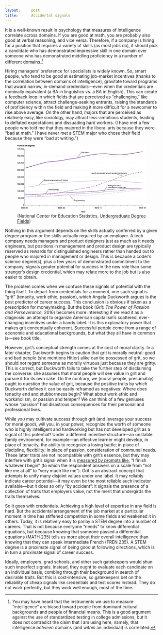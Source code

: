 ```yaml
---
layout:     post
title:      Accidental signals
---
```


It is a well-known result in psychology that measures of intelligence correlate across domains. If you are good at math, you are probably also good at verbal reasoning, and vice versa. Therefore, if a company is hiring for a position that requires a variety of skills (as most jobs do), it should pick a candidate who has demonstrated impressive skill in one domain over someone who has demonstrated middling proficiency in a number of different domains.<!--more-->[^1]

Hiring managers’ preference for specialists is widely known. So, smart people, who tend to be good at estimating job-market incentives (thanks to the correlation between domains of intelligence), gravitate toward programs that award narrow, in-demand credentials—even when the credentials are nominally equivalent (a BA in linguistics vs. a BA in English). This can create a feedback loop in which fields that are perceived as “challenging,” like computer science, attract challenge-seeking entrants, raising the standards of proficiency within the field and making it more difficult for a newcomer to rise above average. On the other hand, majors that are perceived as relatively easy, like sociology, may attract less-ambitious students, leading to deflated expectations and dissuading hard workers. (I have met a few people who told me that they majored in the liberal arts because they were “bad at math.” I have never met a STEM major who chose their field because they were “bad at writing.”)

<figure>
  <img src="/assets/number-of-degrees.png" alt="A graph showing the number of college degrees granted in various fields of study between the years 2000 and 2017. The number of degrees granted in health professions and related programs and business has increased steadily, wile the number in the social sciences and history has increased before beginning to drop."/>
  <figcaption>(National Center for Education Statistics,  <a href="https://nces.ed.gov/programs/coe/indicator_cta.asp">Undergraduate Degree Fields</a>)</figcaption>
</figure>

Nothing in this argument depends on the skills actually conferred by a given degree program or the skills actually required by an employer. A tech company needs managers and product designers just as much as it needs engineers, but positions in management and product design are typically reserved as rewards for distinguished engineers rather than handed out to people who majored in management or design. This is because a coder’s science degree(s), plus a few years of demonstrated commitment to the company, signals greater potential for success in the new role than some stranger’s design credential, which may relate more to the job but is also easier to obtain.

The problem comes when we confuse these signals of potential with the thing itself. To depart from credentials for a moment, one such signal is “grit” (tenacity, work ethic, passion), which Angela Duckworth argues is the best predictor of career success. This conclusion is obvious if taken as a prescription for moneymaking. But the book (<em>Grit: The Power of Passion and Perseverance,</em> 2016) becomes more interesting if we read it as a diagnosis: an attempt to organize American capitalism’s scattered, ever-changing incentives under a handy label. It is this explanatory power that makes grit conceptually coherent. Successful people come from a range of economic and educational backgrounds, but what they all have in common is—see book title.

However, grit’s conceptual strength comes at the cost of moral clarity. In a later chapter, Duckworth begins to caution that grit is morally neutral: good and bad people (she mentions Hitler) alike can be possessed of grit, so we should not regard someone as morally virtuous just because they are gritty. This is correct, but Duckworth fails to take the further step of disclaiming the converse: she assumes that moral people will see value in grit and pursue it for its own sake. On the contrary, we (moral people, presumably) ought to question the value of grit, because the positive traits by which Duckworth defines it can be easily reframed as negatives: Where does tenacity end and stubbornness begin? What about work ethic and workaholism, or passion and temper? We can think of a few geniuses whose “passion” had disastrous consequences for their personal and professional lives.

While <em>you</em> may cultivate success through grit (and leverage your success for moral good), will you, in your power, recognize the worth of someone who is highly intelligent and hardworking but has not developed grit as a signal of this potential? Under a different incentive structure—an unstable family environment, for example—an effective learner might develop, in place of tenacity, the ability to recognize a losing battle; in place of discipline, flexibility; in place of passion, consideration of communal needs. These latter traits are not incompatible with grit’s essence, but they may interfere with grit’s signal when it is <a href="https://angeladuckworth.com/grit-scale/">measured by prompts like</a>, “I finish whatever I begin” (to which the respondent answers on a scale from “not like me at all” to “very much like me”). Grit is an abstract concept that attempts to unify many disjoint values under one label. It may reliably indicate career potential—it may even be the most reliable such indicator available—but it does so only “by accident”: it signals the presence of a collection of traits that employers value, not the merit that undergirds the traits themselves.

So it goes with credentials. Achieving a high level of expertise in any field is hard. But the accidental arrangement of the job market at a particular moment in time has stiffened competition in some fields and weakened it in others. Today, it is relatively easy to parlay a STEM degree into a number of careers. That is not because everyone “needs” to know differential equations, but because knowing that someone passed a differential equations (MATH 235) tells us more about their overall intelligence than knowing that they can speak intermediate French (FREN 235). A STEM degree is a proximate signal of being good at following directions, which is in turn a proximate signal of career success.

Ideally, employers, grad schools, and other such gatekeepers would shun such imperfect signals. Instead, they ought to evaluate each candidate on an individual basis, combing through their background in search of desirable traits. But this is cost-intensive, so gatekeepers bet on the reliability of cheap signals like credentials and test scores instead. They do not work perfectly, but they work well enough, most of the time.

[^1]: You may have heard that the instruments we use to measure “intelligence” are biased toward people from dominant cultural backgrounds and people of financial means. This is a good argument against the use of standardized testing in college admissions, but it does not contradict the claim that I am using here, namely, that intelligence <em>between</em> domains (and <em>within</em> an individual) is correlated.
